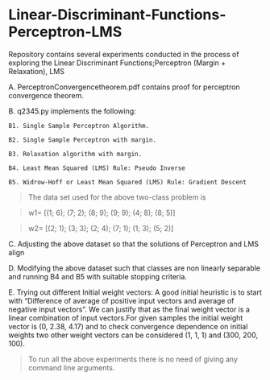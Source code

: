 # Linear-Discriminant-Functions-Perceptron-LMS

Repository contains several experiments conducted in the process of exploring the Linear Discriminant Functions;Perceptron (Margin + Relaxation), LMS

A. PerceptronConvergencetheorem.pdf contains proof for perceptron convergence theorem.

B. q2345.py implements the following:

	B1. Single Sample Perceptron Algorithm.

	B2. Single Sample Perceptron with margin.

	B3. Relaxation algorithm with margin.

	B4. Least Mean Squared (LMS) Rule: Pseudo Inverse

	B5. Widrow-Hoff or Least Mean Squared (LMS) Rule: Gradient Descent

> The data set used for the above two-class problem is

> w1= [(1; 6); (7; 2); (8; 9); (9; 9); (4; 8); (8; 5)]

> w2= [(2; 1); (3; 3); (2; 4); (7; 1); (1; 3); (5; 2)]

C. Adjusting the above dataset so that the solutions of Perceptron and LMS align

D. Modifying the above dataset such that classes are non linearly separable and running B4 and B5 with suitable stopping criteria.

E. Trying out different Initial weight vectors: A good initial heuristic is to start with “Difference of average of positive input vectors and average of negative input vectors”. We can justify that as the final weight vector is a linear combination of input vectors.For given samples the initial weight vector is (0, 2.38, 4.17) and to check convergence dependence on initial weights two other weight vectors can be considered (1, 1, 1) and (300, 200, 100).

>To run all the above experiments there is no need of giving any command line arguments.
